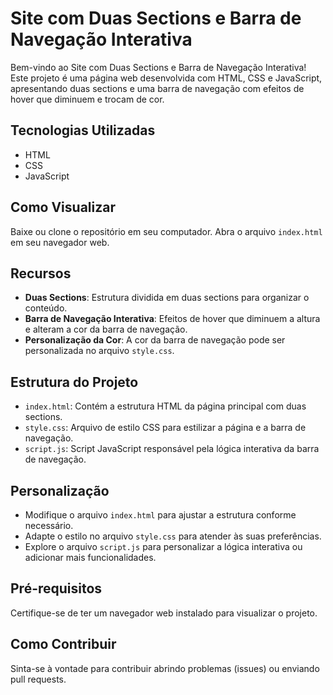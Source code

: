 # Site com Duas Sections e Barra de Navegação Interativa

Bem-vindo ao Site com Duas Sections e Barra de Navegação Interativa! Este projeto é uma página web desenvolvida com HTML, CSS e JavaScript, apresentando duas sections e uma barra de navegação com efeitos de hover que diminuem e trocam de cor.

## Tecnologias Utilizadas

- HTML
- CSS
- JavaScript

## Como Visualizar

Baixe ou clone o repositório em seu computador.
Abra o arquivo `index.html` em seu navegador web.

## Recursos

- **Duas Sections**: Estrutura dividida em duas sections para organizar o conteúdo.
- **Barra de Navegação Interativa**: Efeitos de hover que diminuem a altura e alteram a cor da barra de navegação.
- **Personalização da Cor**: A cor da barra de navegação pode ser personalizada no arquivo `style.css`.

## Estrutura do Projeto

- `index.html`: Contém a estrutura HTML da página principal com duas sections.
- `style.css`: Arquivo de estilo CSS para estilizar a página e a barra de navegação.
- `script.js`: Script JavaScript responsável pela lógica interativa da barra de navegação.

## Personalização

- Modifique o arquivo `index.html` para ajustar a estrutura conforme necessário.
- Adapte o estilo no arquivo `style.css` para atender às suas preferências.
- Explore o arquivo `script.js` para personalizar a lógica interativa ou adicionar mais funcionalidades.

## Pré-requisitos

Certifique-se de ter um navegador web instalado para visualizar o projeto.

## Como Contribuir

Sinta-se à vontade para contribuir abrindo problemas (issues) ou enviando pull requests.